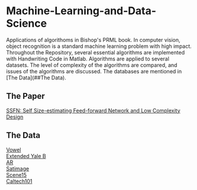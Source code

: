 # Machine-Learning-and-Data-Science
Applications of algorithoms in Bishop's PRML book.
In computer vision, object recognition is a standard machine learning problem with high impact.  
Throughout the Repository, several essential algorithms are implemented with Handwriting Code in Matlab. Algorithms are applied to several datasets. The level of complexity of the algorithms are compared, and issues of the algorithms are discussed. The databases are mentioned in [The Data](##The Data).

## The Paper
[SSFN: Self Size-estimating Feed-forward Network and Low Complexity Design](https://arxiv.org/abs/1905.07111)

## The Data 
[Vowel](https://github.com/yizhanyang/Machine-Learning-and-Data-Science/blob/master/dataset/vw.csv)  
[Extended Yale B](https://github.com/yizhanyang/Machine-Learning-and-Data-Science/blob/master/dataset/et.csv)  
[AR](https://raw.githubusercontent.com/yizhanyang/Machine-Learning-and-Data-Science/master/dataset/ar.csv)  
[Satimage](https://github.com/yizhanyang/Machine-Learning-and-Data-Science/blob/master/dataset/st.csv)  
[Scene15](https://github.com/yizhanyang/Machine-Learning-and-Data-Science/blob/master/dataset/sc.csv)  
[Caltech101](https://github.com/yizhanyang/Machine-Learning-and-Data-Science/blob/master/dataset/ca.csv)  
